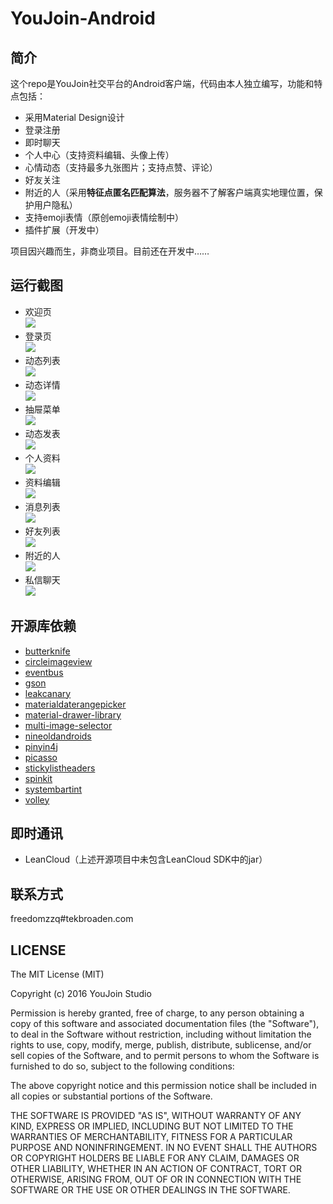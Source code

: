 # YouJoin-Android
## 简介
这个repo是YouJoin社交平台的Android客户端，代码由本人独立编写，功能和特点包括：
 - 采用Material Design设计
 - 登录注册
 - 即时聊天
 - 个人中心（支持资料编辑、头像上传）
 - 心情动态（支持最多九张图片；支持点赞、评论）
 - 好友关注
 - 附近的人（采用**特征点匿名匹配算法**，服务器不了解客户端真实地理位置，保护用户隐私）
 - 支持emoji表情（原创emoji表情绘制中）
 - 插件扩展（开发中） 
  
项目因兴趣而生，非商业项目。目前还在开发中……  
 
## 运行截图
 - 欢迎页  
![](http://7vzrj0.com1.z0.glb.clouddn.com/youjoin-android-1-welcome.png?imageView/2/w/400)  
 - 登录页  
![](http://7vzrj0.com1.z0.glb.clouddn.com/youjoin-android-1-login.png?imageView/2/w/400)  
 - 动态列表  
![](http://7vzrj0.com1.z0.glb.clouddn.com/youjoin-android-1-tweetslist.png?imageView/2/w/400)  
 - 动态详情  
![](http://7vzrj0.com1.z0.glb.clouddn.com/youjoin-android-1-tweetdetail.png?imageView/2/w/400)  
 - 抽屉菜单  
![](http://7vzrj0.com1.z0.glb.clouddn.com/youjoin-android-1-menu.png?imageView/2/w/400)  
 - 动态发表  
![](http://7vzrj0.com1.z0.glb.clouddn.com/youjoin-android-1-publish.png?imageView/2/w/400)  
 - 个人资料  
![](http://7vzrj0.com1.z0.glb.clouddn.com/youjoin-android-1-info.png?imageView/2/w/400)  
 - 资料编辑  
![](http://7vzrj0.com1.z0.glb.clouddn.com/youjoin-android-1-infoedit.png?imageView/2/w/400)  
 - 消息列表  
 ![](http://7vzrj0.com1.z0.glb.clouddn.com/youjoin-android-1-msglist.png?imageView/2/w/400)  
 - 好友列表  
![](http://7vzrj0.com1.z0.glb.clouddn.com/youjoin-android-1-friendlist.png?imageView/2/w/400)  
 - 附近的人  
 ![](http://7vzrj0.com1.z0.glb.clouddn.com/youjoin-android-1-around.png?imageView/2/w/400)  
 - 私信聊天  
![](http://7vzrj0.com1.z0.glb.clouddn.com/youjoin-android-1-chat.png?imageView/2/w/400)  
 
## 开源库依赖
 - [butterknife](https://github.com/JakeWharton/butterknife)
 - [circleimageview](https://github.com/hdodenhof/CircleImageView)
 - [eventbus](https://github.com/greenrobot/EventBus)
 - [gson](https://github.com/google/gson)
 - [leakcanary](https://github.com/square/leakcanary)
 - [materialdaterangepicker](https://github.com/borax12/MaterialDateRangePicker)
 - [material-drawer-library](https://github.com/mikepenz/MaterialDrawer)
 - [multi-image-selector](http://git.oschina.net/ant/MultiImageSelector)
 - [nineoldandroids](https://github.com/JakeWharton/NineOldAndroids)
 - [pinyin4j](https://sourceforge.net/projects/pinyin4j)
 - [picasso](https://github.com/square/picasso)
 - [stickylistheaders](https://github.com/emilsjolander/StickyListHeaders)
 - [spinkit](https://github.com/ybq/Android-SpinKit)
 - [systembartint](https://github.com/jgilfelt/SystemBarTint)
 - [volley](https://android.googlesource.com/platform/frameworks/volley)
 
## 即时通讯
 - LeanCloud（上述开源项目中未包含LeanCloud SDK中的jar）

## 联系方式
freedomzzq#tekbroaden.com

## LICENSE
The MIT License (MIT)

Copyright (c) 2016 YouJoin Studio

Permission is hereby granted, free of charge, to any person obtaining a copy
of this software and associated documentation files (the "Software"), to deal
in the Software without restriction, including without limitation the rights
to use, copy, modify, merge, publish, distribute, sublicense, and/or sell
copies of the Software, and to permit persons to whom the Software is
furnished to do so, subject to the following conditions:

The above copyright notice and this permission notice shall be included in all
copies or substantial portions of the Software.

THE SOFTWARE IS PROVIDED "AS IS", WITHOUT WARRANTY OF ANY KIND, EXPRESS OR
IMPLIED, INCLUDING BUT NOT LIMITED TO THE WARRANTIES OF MERCHANTABILITY,
FITNESS FOR A PARTICULAR PURPOSE AND NONINFRINGEMENT. IN NO EVENT SHALL THE
AUTHORS OR COPYRIGHT HOLDERS BE LIABLE FOR ANY CLAIM, DAMAGES OR OTHER
LIABILITY, WHETHER IN AN ACTION OF CONTRACT, TORT OR OTHERWISE, ARISING FROM,
OUT OF OR IN CONNECTION WITH THE SOFTWARE OR THE USE OR OTHER DEALINGS IN THE
SOFTWARE.
